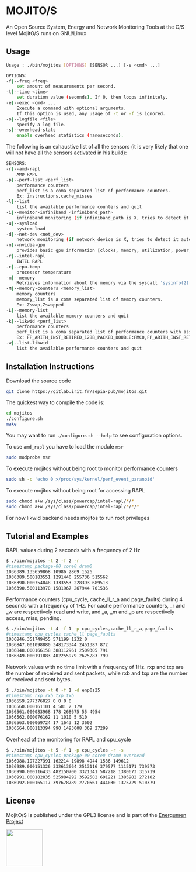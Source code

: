 # MOJITO/S

An Open Source System, Energy and Network Monitoring Tools at the O/S level
MojitO/S runs on GNU/Linux

## Usage

```bash
Usage : ./bin/mojitos [OPTIONS] [SENSOR ...] [-e <cmd> ...]

OPTIONS:
-f|--freq <freq>
	set amount of measurements per second.
-t|--time <time>
	set duration value (seconds). If 0, then loops infinitely.
-e|--exec <cmd> ...
	Execute a command with optional arguments.
	If this option is used, any usage of -t or -f is ignored.
-o|--logfile <file>
	specify a log file.
-s|--overhead-stats
	enable overhead statistics (nanoseconds).

```

The following is an exhaustive list of all the sensors (it is very likely
that one will not have all the sensors activated in his build):
```bash
SENSORS:
-r|--amd-rapl
	AMD RAPL
-p|--perf-list <perf_list>
	performance counters
	perf_list is a coma separated list of performance counters.
	Ex: instructions,cache_misses
-l|--list
	list the available performance counters and quit
-i|--monitor-infiniband <infiniband_path>
	infiniband monitoring (if infiniband_path is X, tries to detect it automatically)
-u|--sysload
	system load
-d|--net-dev <net_dev>
	network monitoring (if network_device is X, tries to detect it automatically)
-n|--nvidia-gpu
	provides basic gpu information [clocks, memory, utilization, power, temperature].
-r|--intel-rapl
	INTEL RAPL
-c|--cpu-temp
	processor temperature
-m|--memory
	Retrieves information about the memory via the syscall 'sysinfo(2)'.
-M|--memory-counters <memory_list>
	memory counters
	memory_list is a coma separated list of memory counters.
	Ex: Zswap,Zswapped
-L|--memory-list
	list the available memory counters and quit
-k|--likwid <perf_list>
	performance counters
	perf_list is a coma separated list of performance counters with associated register.
	Ex: FP_ARITH_INST_RETIRED_128B_PACKED_DOUBLE:PMC0,FP_ARITH_INST_RETIRED_SCALAR_DOUBLE:PMC1
-w|--list-likwid
	list the available performance counters and quit
```

## Installation Instructions

Download the source code
```bash
git clone https://gitlab.irit.fr/sepia-pub/mojitos.git
```
The quickest way to compile the code is:
```bash
cd mojitos
./configure.sh
make
```
You may want to run `./configure.sh --help` to see configuration options.

To use `amd_rapl` you have to load the module `msr`
```bash
sudo modprobe msr
```
To execute mojitos without being root to monitor performance counters
```bash
sudo sh -c 'echo 0 >/proc/sys/kernel/perf_event_paranoid'
```
To execute mojitos without being root for accessing RAPL
```bash
sudo chmod a+w /sys/class/powercap/intel-rapl/*/*
sudo chmod a+w /sys/class/powercap/intel-rapl/*/*/*
```

For now likwid backend needs mojitos to run root privileges

## Tutorial and Examples

RAPL values during 2 seconds with a frequency of 2 Hz
```bash
$ ./bin/mojitos -t 2 -f 2 -r
#timestamp package-00 core0 dram0
1036389.135659868 10986 2869 1526
1036389.500183551 1291440 255736 515562
1036390.000754048 1333553 228393 689513
1036390.500113978 1581967 267944 701536
```
Performance counters (cpu_cycle, cache_ll_r_a and page_faults) during 4 seconds with a frequency of 1Hz. For cache performance counters, _r and _w are respectively read and write, and _a, _m and _p are respectively access, miss, pending.

```bash
$ ./bin/mojitos -t 4 -f 1 -p cpu_cycles,cache_ll_r_a,page_faults
#timestamp cpu_cycles cache_ll page_faults
1036846.351749455 571199 1232 0
1036847.001098880 348173344 2451387 872
1036848.000166158 388112961 2509305 791
1036849.000191883 402255979 2625283 799
```

Network values with no time limit with a frequency of 1Hz. rxp and txp are the number of received and sent packets, while rxb and txp are the number of received and sent bytes.
```bash
$ ./bin/mojitos -t 0 -f 1 -d enp0s25
#timestamp rxp rxb txp txb
1036559.277376027 0 0 0 0
1036560.000161101 4 581 2 179
1036561.000083968 178 268675 55 4954
1036562.000076162 11 1010 5 510
1036563.000069724 17 1643 12 3602
1036564.000113394 990 1493008 369 27299
```

Overhead of the monitoring for RAPL and cpu_cycle
```bash
$ ./bin/mojitos -t 5 -f 1 -p cpu_cycles -r -s
#timestamp cpu_cycles package-00 core0 dram0 overhead
1036988.197227391 162214 19898 4944 1586 149612
1036989.000151326 332613664 2513116 379577 1115171 739573
1036990.000116433 482150700 3321341 587218 1380673 315719
1036991.000182835 525984292 3592582 691221 1385982 272182
1036992.000165117 397678789 2770561 444030 1375729 510379
```

## License

MojitO/S is published under the GPL3 license and is part of the [Energumen Project](https://www.irit.fr/energumen/)

<img src="https://www.irit.fr/energumen/images/energumen.png" width="100">

